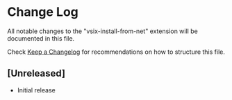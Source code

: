 # Change Log

All notable changes to the "vsix-install-from-net" extension will be documented in this file.

Check [Keep a Changelog](http://keepachangelog.com/) for recommendations on how to structure this file.

## [Unreleased]

- Initial release